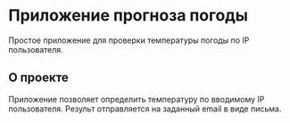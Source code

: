 # Приложение прогноза погоды

Простое приложение для проверки температуры погоды по IP пользователя.

## О проекте

Приложение позволяет определить температуру по вводимому IP пользователя. 
Результ отправляется на заданный email в виде письма.
